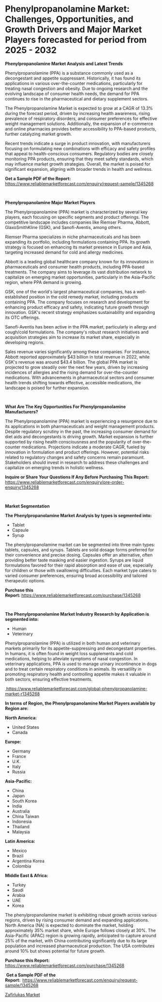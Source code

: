 <p><h1>Phenylpropanolamine Market: Challenges, Opportunities, and Growth Drivers and Major Market Players forecasted for period from 2025 - 2032</h1></p><p><strong>Phenylpropanolamine Market Analysis and Latest Trends</strong></p>
<p><p>Phenylpropanolamine (PPA) is a substance commonly used as a decongestant and appetite suppressant. Historically, it has found its applications in various over-the-counter medications, particularly for treating nasal congestion and obesity. Due to ongoing research and the evolving landscape of consumer health needs, the demand for PPA continues to rise in the pharmaceutical and dietary supplement sectors.</p><p>The Phenylpropanolamine Market is expected to grow at a CAGR of 13.3% during the forecast period, driven by increasing health awareness, rising prevalence of respiratory disorders, and consumer preferences for effective weight management solutions. Additionally, the expansion of e-commerce and online pharmacies provides better accessibility to PPA-based products, further catalyzing market growth. </p><p>Recent trends indicate a surge in product innovation, with manufacturers focusing on formulating new combinations with efficacy and safety profiles that appeal to health-conscious consumers. Regulatory bodies are closely monitoring PPA products, ensuring that they meet safety standards, which may influence market growth strategies. Overall, the market is poised for significant expansion, aligning with broader trends in health and wellness.</p></p>
<p><strong>Get a Sample PDF of the Report:&nbsp;</strong> <a href="https://www.reliablemarketforecast.com/enquiry/request-sample/1345268?utm_campaign=2752&utm_medium=2&utm_source=Github&utm_content=ia&utm_term=08032025&utm_id=phenylpropanolamine">https://www.reliablemarketforecast.com/enquiry/request-sample/1345268</a></p>
<p>&nbsp;</p>
<p><strong>Phenylpropanolamine Major Market Players</strong></p>
<p><p>The Phenylpropanolamine (PPA) market is characterized by several key players, each focusing on specific segments and product offerings. The competitive landscape includes companies like Riemser Pharma, Abbott, GlaxoSmithKline (GSK), and Sanofi-Aventis, among others.</p><p>Riemser Pharma specializes in niche pharmaceuticals and has been expanding its portfolio, including formulations containing PPA. Its growth strategy is focused on enhancing its market presence in Europe and Asia, targeting increased demand for cold and allergy medicines.</p><p>Abbott is a leading global healthcare company known for its innovations in pharmaceuticals and consumer health products, including PPA-based treatments. The company aims to leverage its vast distribution network to capitalize on emerging market opportunities, particularly in the Asia-Pacific region, where PPA demand is growing.</p><p>GSK, one of the world's largest pharmaceutical companies, has a well-established position in the cold remedy market, including products containing PPA. The company focuses on research and development for enhancing product efficacy and safety, indicating future growth through innovation. GSK's recent strategy emphasizes sustainability and expanding its OTC offerings.</p><p>Sanofi-Aventis has been active in the PPA market, particularly in allergy and cough/cold formulations. The company's robust research initiatives and acquisition strategies aim to increase its market share, especially in developing regions.</p><p>Sales revenue varies significantly among these companies. For instance, Abbott reported approximately $43 billion in total revenue in 2022, while GSK's revenue was around $43.4 billion. The global PPA market is projected to grow steadily over the next few years, driven by increasing incidences of allergies and the rising demand for over-the-counter medications. With advancements in pharmaceutical sectors and consumer health trends shifting towards effective, accessible medications, the landscape is poised for further expansion.</p></p>
<p>&nbsp;</p>
<p><strong>What Are The Key Opportunities For Phenylpropanolamine Manufacturers?</strong></p>
<p><p>The Phenylpropanolamine (PPA) market is experiencing a resurgence due to its applications in both pharmaceuticals and weight management products. Despite regulatory scrutiny in the past, the increasing consumer demand for diet aids and decongestants is driving growth. Market expansion is further supported by rising health consciousness and the popularity of over-the-counter medications. Projections indicate a moderate CAGR, fueled by innovation in formulation and product offerings. However, potential risks related to regulatory changes and safety concerns remain paramount. Stakeholders should invest in research to address these challenges and capitalize on emerging trends in holistic wellness.</p></p>
<p><strong>Inquire or Share Your Questions If Any Before Purchasing This Report:</strong> <a href="https://www.reliablemarketforecast.com/enquiry/pre-order-enquiry/1345268?utm_campaign=2752&utm_medium=2&utm_source=Github&utm_content=ia&utm_term=08032025&utm_id=phenylpropanolamine">https://www.reliablemarketforecast.com/enquiry/pre-order-enquiry/1345268</a></p>
<p>&nbsp;</p>
<p><strong>Market Segmentation</strong></p>
<p><strong>The Phenylpropanolamine Market Analysis by types is segmented into:</strong></p>
<p><ul><li>Tablet</li><li>Capsule</li><li>Syrup</li></ul></p>
<p><p>The phenylpropanolamine market can be segmented into three main types: tablets, capsules, and syrups. Tablets are solid dosage forms preferred for their convenience and precise dosing. Capsules offer an alternative, often providing better taste masking and easier ingestion. Syrups are liquid formulations favored for their rapid absorption and ease of use, especially for children or those with swallowing difficulties. Each market type caters to varied consumer preferences, ensuring broad accessibility and tailored therapeutic options.</p></p>
<p><strong>Purchase this Report:&nbsp;</strong><a href="https://www.reliablemarketforecast.com/purchase/1345268?utm_campaign=2752&utm_medium=2&utm_source=Github&utm_content=ia&utm_term=08032025&utm_id=phenylpropanolamine">https://www.reliablemarketforecast.com/purchase/1345268</a></p>
<p>&nbsp;</p>
<p><strong>The Phenylpropanolamine Market Industry Research by Application is segmented into:</strong></p>
<p><ul><li>Human</li><li>Veterinary</li></ul></p>
<p><p>Phenylpropanolamine (PPA) is utilized in both human and veterinary markets primarily for its appetite-suppressing and decongestant properties. In humans, it is often found in weight loss supplements and cold medications, helping to alleviate symptoms of nasal congestion. In veterinary applications, PPA is used to manage urinary incontinence in dogs and to treat certain respiratory conditions in animals. Its versatility in promoting respiratory health and controlling appetite makes it valuable in both sectors, ensuring effective treatments.</p></p>
<p><a href="https://www.reliablemarketforecast.com/global-phenylpropanolamine-market-r1345268?utm_campaign=2752&utm_medium=2&utm_source=Github&utm_content=ia&utm_term=08032025&utm_id=phenylpropanolamine">&nbsp;https://www.reliablemarketforecast.com/global-phenylpropanolamine-market-r1345268</a></p>
<p><strong>In terms of Region, the Phenylpropanolamine Market Players available by Region are:</strong></p>
<p>
    <p> <strong> North America: </strong>
        <ul>
            <li>United States</li>
            <li>Canada</li>
        </ul>
        </p> 
    <p> <strong> Europe: </strong>
        <ul>
            <li>Germany</li>
            <li>France</li>
            <li>U.K.</li>
            <li>Italy</li>
            <li>Russia</li>
        </ul>
        </p> 
    <p> <strong> Asia-Pacific: </strong>
        <ul>
            <li>China</li>
            <li>Japan</li>
            <li>South Korea</li>
            <li>India</li>
            <li>Australia</li>
            <li>China Taiwan</li>
            <li>Indonesia</li>
            <li>Thailand</li>
            <li>Malaysia</li>
        </ul>
        </p> 
    <p> <strong> Latin America: </strong>
        <ul>
            <li>Mexico</li>
            <li>Brazil</li>
            <li>Argentina Korea</li>
            <li>Colombia</li>
        </ul>
        </p> 
    <p> <strong> Middle East & Africa: </strong>
        <ul>
            <li>Turkey</li>
            <li>Saudi</li>
            <li>Arabia</li>
            <li>UAE</li>
            <li>Korea</li>
        </ul>
    </p>
    </p>
<p><p>The phenylpropanolamine market is exhibiting robust growth across various regions, driven by rising consumer demand and expanding applications. North America (NA) is expected to dominate the market, holding approximately 35% market share, while Europe follows closely at 30%. The Asia-Pacific (APAC) region is growing rapidly, anticipated to capture around 25% of the market, with China contributing significantly due to its large population and increased pharmaceutical production. The USA contributes around 10% but shows potential for future growth.</p></p>
<p><strong>Purchase this Report: </strong><a href="https://www.reliablemarketforecast.com/purchase/1345268?utm_campaign=2752&utm_medium=2&utm_source=Github&utm_content=ia&utm_term=08032025&utm_id=phenylpropanolamine">https://www.reliablemarketforecast.com/purchase/1345268</a></p>
<p>&nbsp;<strong>Get a Sample PDF of the Report:&nbsp;&nbsp;</strong><a href="https://www.reliablemarketforecast.com/enquiry/request-sample/1345268?utm_campaign=2752&utm_medium=2&utm_source=Github&utm_content=ia&utm_term=08032025&utm_id=phenylpropanolamine">https://www.reliablemarketforecast.com/enquiry/request-sample/1345268</a></p>
<p><strong></strong></p>
<p><p><a href="https://github.com/qetelosooya/Market-Research-Report-List-1/blob/main/zafirlukas-market.md?utm_campaign=2752&utm_medium=2&utm_source=Github&utm_content=ia&utm_term=08032025&utm_id=phenylpropanolamine">Zafirlukas Market</a></p></p>